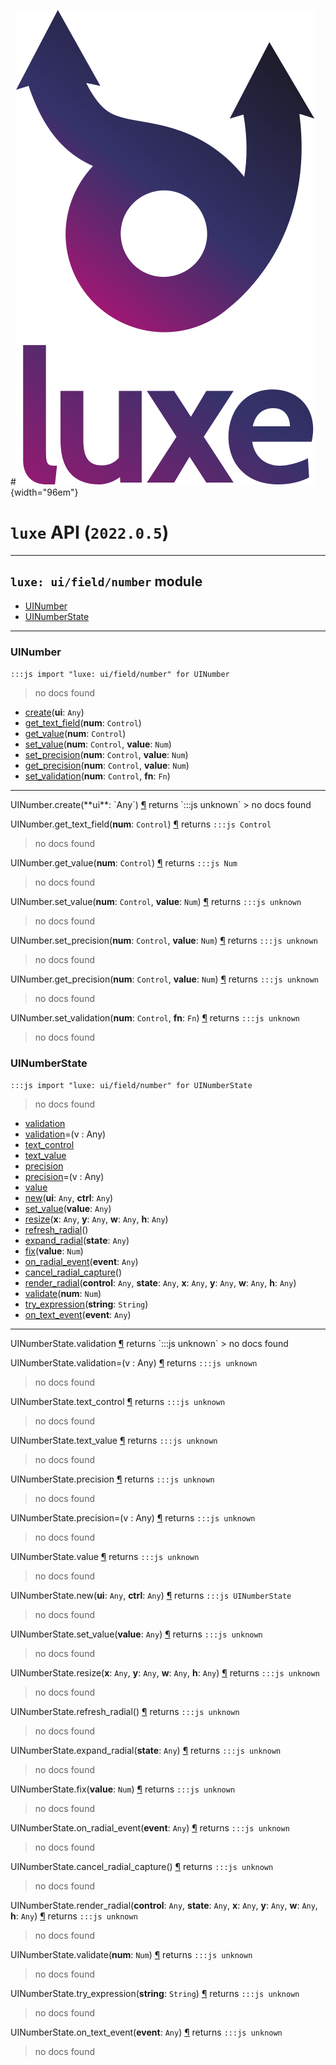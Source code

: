 #![](../../../../../../images/luxe-dark.svg){width="96em"}

# `luxe` API (`2022.0.5`)  


---

## `luxe: ui/field/number` module

- [UINumber](#uinumber)   
- [UINumberState](#uinumberstate)   

---

### UINumber
`:::js import "luxe: ui/field/number" for UINumber`
> no docs found

- [create](#UINumber.create)(**ui**: `Any`)
- [get_text_field](#UINumber.get_text_field)(**num**: `Control`)
- [get_value](#UINumber.get_value)(**num**: `Control`)
- [set_value](#UINumber.set_value+2)(**num**: `Control`, **value**: `Num`)
- [set_precision](#UINumber.set_precision+2)(**num**: `Control`, **value**: `Num`)
- [get_precision](#UINumber.get_precision+2)(**num**: `Control`, **value**: `Num`)
- [set_validation](#UINumber.set_validation+2)(**num**: `Control`, **fn**: `Fn`)

<hr/>
<endpoint module="luxe: ui/field/number" class="UINumber" signature="create(ui : Any)"></endpoint>
<signature id="UINumber.create">UINumber.create(**ui**: `Any`)
<a class="headerlink" href="#UINumber.create" title="Permanent link">¶</a></signature>
<span class='api_ret'>returns</span> `:::js unknown`
> no docs found   

<endpoint module="luxe: ui/field/number" class="UINumber" signature="get_text_field(num : Control)"></endpoint>
<signature id="UINumber.get_text_field">UINumber.get_text_field(**num**: `Control`)
<a class="headerlink" href="#UINumber.get_text_field" title="Permanent link">¶</a></signature>
<span class='api_ret'>returns</span> `:::js Control`
> no docs found   

<endpoint module="luxe: ui/field/number" class="UINumber" signature="get_value(num : Control)"></endpoint>
<signature id="UINumber.get_value">UINumber.get_value(**num**: `Control`)
<a class="headerlink" href="#UINumber.get_value" title="Permanent link">¶</a></signature>
<span class='api_ret'>returns</span> `:::js Num`
> no docs found   

<endpoint module="luxe: ui/field/number" class="UINumber" signature="set_value(num : Control, value : Num)"></endpoint>
<signature id="UINumber.set_value+2">UINumber.set_value(**num**: `Control`, **value**: `Num`)
<a class="headerlink" href="#UINumber.set_value+2" title="Permanent link">¶</a></signature>
<span class='api_ret'>returns</span> `:::js unknown`
> no docs found   

<endpoint module="luxe: ui/field/number" class="UINumber" signature="set_precision(num : Control, value : Num)"></endpoint>
<signature id="UINumber.set_precision+2">UINumber.set_precision(**num**: `Control`, **value**: `Num`)
<a class="headerlink" href="#UINumber.set_precision+2" title="Permanent link">¶</a></signature>
<span class='api_ret'>returns</span> `:::js unknown`
> no docs found   

<endpoint module="luxe: ui/field/number" class="UINumber" signature="get_precision(num : Control, value : Num)"></endpoint>
<signature id="UINumber.get_precision+2">UINumber.get_precision(**num**: `Control`, **value**: `Num`)
<a class="headerlink" href="#UINumber.get_precision+2" title="Permanent link">¶</a></signature>
<span class='api_ret'>returns</span> `:::js unknown`
> no docs found   

<endpoint module="luxe: ui/field/number" class="UINumber" signature="set_validation(num : Control, fn : Fn)"></endpoint>
<signature id="UINumber.set_validation+2">UINumber.set_validation(**num**: `Control`, **fn**: `Fn`)
<a class="headerlink" href="#UINumber.set_validation+2" title="Permanent link">¶</a></signature>
<span class='api_ret'>returns</span> `:::js unknown`
> no docs found   

### UINumberState
`:::js import "luxe: ui/field/number" for UINumberState`
> no docs found

- [validation](#UINumberState.validation)
- [validation](#UINumberState.validation=)=(v : Any)
- [text_control](#UINumberState.text_control)
- [text_value](#UINumberState.text_value)
- [precision](#UINumberState.precision)
- [precision](#UINumberState.precision=)=(v : Any)
- [value](#UINumberState.value)
- [new](#UINumberState.new+2)(**ui**: `Any`, **ctrl**: `Any`)
- [set_value](#UINumberState.set_value)(**value**: `Any`)
- [resize](#UINumberState.resize+4)(**x**: `Any`, **y**: `Any`, **w**: `Any`, **h**: `Any`)
- [refresh_radial](#UINumberState.refresh_radial)()
- [expand_radial](#UINumberState.expand_radial)(**state**: `Any`)
- [fix](#UINumberState.fix)(**value**: `Num`)
- [on_radial_event](#UINumberState.on_radial_event)(**event**: `Any`)
- [cancel_radial_capture](#UINumberState.cancel_radial_capture)()
- [render_radial](#UINumberState.render_radial+6)(**control**: `Any`, **state**: `Any`, **x**: `Any`, **y**: `Any`, **w**: `Any`, **h**: `Any`)
- [validate](#UINumberState.validate)(**num**: `Num`)
- [try_expression](#UINumberState.try_expression)(**string**: `String`)
- [on_text_event](#UINumberState.on_text_event)(**event**: `Any`)

<hr/>
<endpoint module="luxe: ui/field/number" class="UINumberState" signature="validation"></endpoint>
<signature id="UINumberState.validation">UINumberState.validation
<a class="headerlink" href="#UINumberState.validation" title="Permanent link">¶</a></signature>
<span class='api_ret'>returns</span> `:::js unknown`
> no docs found   

<endpoint module="luxe: ui/field/number" class="UINumberState" signature="validation=(v : Any)"></endpoint>
<signature id="UINumberState.validation=">UINumberState.validation=(v : Any)
<a class="headerlink" href="#UINumberState.validation=" title="Permanent link">¶</a></signature>
<span class='api_ret'>returns</span> `:::js unknown`
> no docs found   

<endpoint module="luxe: ui/field/number" class="UINumberState" signature="text_control"></endpoint>
<signature id="UINumberState.text_control">UINumberState.text_control
<a class="headerlink" href="#UINumberState.text_control" title="Permanent link">¶</a></signature>
<span class='api_ret'>returns</span> `:::js unknown`
> no docs found   

<endpoint module="luxe: ui/field/number" class="UINumberState" signature="text_value"></endpoint>
<signature id="UINumberState.text_value">UINumberState.text_value
<a class="headerlink" href="#UINumberState.text_value" title="Permanent link">¶</a></signature>
<span class='api_ret'>returns</span> `:::js unknown`
> no docs found   

<endpoint module="luxe: ui/field/number" class="UINumberState" signature="precision"></endpoint>
<signature id="UINumberState.precision">UINumberState.precision
<a class="headerlink" href="#UINumberState.precision" title="Permanent link">¶</a></signature>
<span class='api_ret'>returns</span> `:::js unknown`
> no docs found   

<endpoint module="luxe: ui/field/number" class="UINumberState" signature="precision=(v : Any)"></endpoint>
<signature id="UINumberState.precision=">UINumberState.precision=(v : Any)
<a class="headerlink" href="#UINumberState.precision=" title="Permanent link">¶</a></signature>
<span class='api_ret'>returns</span> `:::js unknown`
> no docs found   

<endpoint module="luxe: ui/field/number" class="UINumberState" signature="value"></endpoint>
<signature id="UINumberState.value">UINumberState.value
<a class="headerlink" href="#UINumberState.value" title="Permanent link">¶</a></signature>
<span class='api_ret'>returns</span> `:::js unknown`
> no docs found   

<endpoint module="luxe: ui/field/number" class="UINumberState" signature="new(ui : Any, ctrl : Any)"></endpoint>
<signature id="UINumberState.new+2">UINumberState.new(**ui**: `Any`, **ctrl**: `Any`)
<a class="headerlink" href="#UINumberState.new+2" title="Permanent link">¶</a></signature>
<span class='api_ret'>returns</span> `:::js UINumberState`
> no docs found   

<endpoint module="luxe: ui/field/number" class="UINumberState" signature="set_value(value : Any)"></endpoint>
<signature id="UINumberState.set_value">UINumberState.set_value(**value**: `Any`)
<a class="headerlink" href="#UINumberState.set_value" title="Permanent link">¶</a></signature>
<span class='api_ret'>returns</span> `:::js unknown`
> no docs found   

<endpoint module="luxe: ui/field/number" class="UINumberState" signature="resize(x : Any, y : Any, w : Any, h : Any)"></endpoint>
<signature id="UINumberState.resize+4">UINumberState.resize(**x**: `Any`, **y**: `Any`, **w**: `Any`, **h**: `Any`)
<a class="headerlink" href="#UINumberState.resize+4" title="Permanent link">¶</a></signature>
<span class='api_ret'>returns</span> `:::js unknown`
> no docs found   

<endpoint module="luxe: ui/field/number" class="UINumberState" signature="refresh_radial()"></endpoint>
<signature id="UINumberState.refresh_radial">UINumberState.refresh_radial()
<a class="headerlink" href="#UINumberState.refresh_radial" title="Permanent link">¶</a></signature>
<span class='api_ret'>returns</span> `:::js unknown`
> no docs found   

<endpoint module="luxe: ui/field/number" class="UINumberState" signature="expand_radial(state : Any)"></endpoint>
<signature id="UINumberState.expand_radial">UINumberState.expand_radial(**state**: `Any`)
<a class="headerlink" href="#UINumberState.expand_radial" title="Permanent link">¶</a></signature>
<span class='api_ret'>returns</span> `:::js unknown`
> no docs found   

<endpoint module="luxe: ui/field/number" class="UINumberState" signature="fix(value : Num)"></endpoint>
<signature id="UINumberState.fix">UINumberState.fix(**value**: `Num`)
<a class="headerlink" href="#UINumberState.fix" title="Permanent link">¶</a></signature>
<span class='api_ret'>returns</span> `:::js unknown`
> no docs found   

<endpoint module="luxe: ui/field/number" class="UINumberState" signature="on_radial_event(event : Any)"></endpoint>
<signature id="UINumberState.on_radial_event">UINumberState.on_radial_event(**event**: `Any`)
<a class="headerlink" href="#UINumberState.on_radial_event" title="Permanent link">¶</a></signature>
<span class='api_ret'>returns</span> `:::js unknown`
> no docs found   

<endpoint module="luxe: ui/field/number" class="UINumberState" signature="cancel_radial_capture()"></endpoint>
<signature id="UINumberState.cancel_radial_capture">UINumberState.cancel_radial_capture()
<a class="headerlink" href="#UINumberState.cancel_radial_capture" title="Permanent link">¶</a></signature>
<span class='api_ret'>returns</span> `:::js unknown`
> no docs found   

<endpoint module="luxe: ui/field/number" class="UINumberState" signature="render_radial(control : Any, state : Any, x : Any, y : Any, w : Any, h : Any)"></endpoint>
<signature id="UINumberState.render_radial+6">UINumberState.render_radial(**control**: `Any`, **state**: `Any`, **x**: `Any`, **y**: `Any`, **w**: `Any`, **h**: `Any`)
<a class="headerlink" href="#UINumberState.render_radial+6" title="Permanent link">¶</a></signature>
<span class='api_ret'>returns</span> `:::js unknown`
> no docs found   

<endpoint module="luxe: ui/field/number" class="UINumberState" signature="validate(num : Num)"></endpoint>
<signature id="UINumberState.validate">UINumberState.validate(**num**: `Num`)
<a class="headerlink" href="#UINumberState.validate" title="Permanent link">¶</a></signature>
<span class='api_ret'>returns</span> `:::js unknown`
> no docs found   

<endpoint module="luxe: ui/field/number" class="UINumberState" signature="try_expression(string : String)"></endpoint>
<signature id="UINumberState.try_expression">UINumberState.try_expression(**string**: `String`)
<a class="headerlink" href="#UINumberState.try_expression" title="Permanent link">¶</a></signature>
<span class='api_ret'>returns</span> `:::js unknown`
> no docs found   

<endpoint module="luxe: ui/field/number" class="UINumberState" signature="on_text_event(event : Any)"></endpoint>
<signature id="UINumberState.on_text_event">UINumberState.on_text_event(**event**: `Any`)
<a class="headerlink" href="#UINumberState.on_text_event" title="Permanent link">¶</a></signature>
<span class='api_ret'>returns</span> `:::js unknown`
> no docs found   

